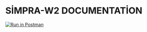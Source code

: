 # SİMPRA-W2 DOCUMENTATİON

[![Run in Postman](https://run.pstmn.io/button.svg)](https://documenter.getpostman.com/view/16576928/2s93m1ZjZF)


